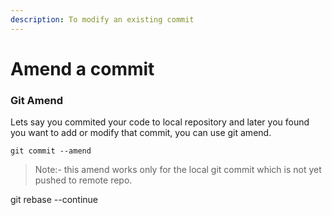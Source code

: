 ```yaml
---
description: To modify an existing commit
---
```


# Amend a commit



### Git Amend

Lets say you commited your code to local repository and later you found you want to add or modify that commit, you can use git amend. 

```text
git commit --amend
```

> Note:- this amend works only for the local git commit which is not yet pushed to remote repo.



git rebase --continue


